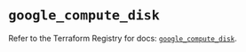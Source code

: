 # `google_compute_disk`

Refer to the Terraform Registry for docs: [`google_compute_disk`](https://registry.terraform.io/providers/hashicorp/google-beta/6.50.0/docs/resources/google_compute_disk).
